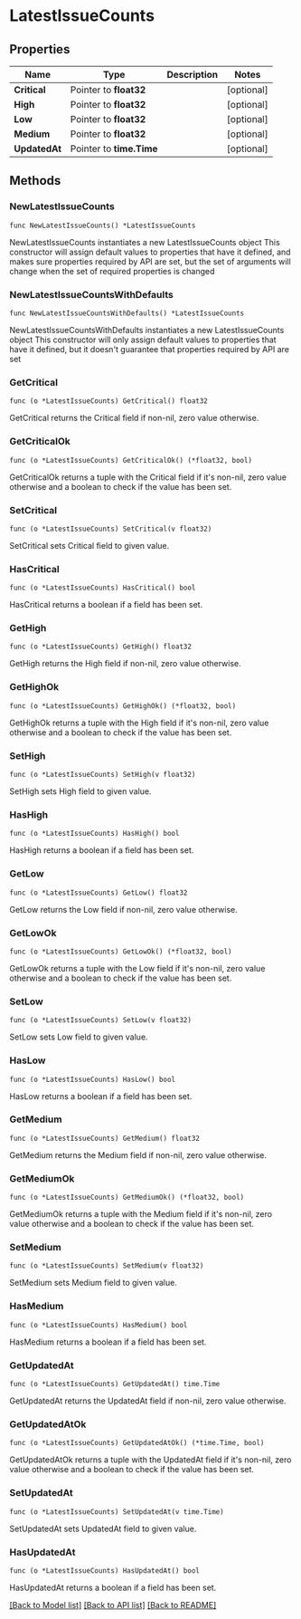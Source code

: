 # LatestIssueCounts

## Properties

Name | Type | Description | Notes
------------ | ------------- | ------------- | -------------
**Critical** | Pointer to **float32** |  | [optional] 
**High** | Pointer to **float32** |  | [optional] 
**Low** | Pointer to **float32** |  | [optional] 
**Medium** | Pointer to **float32** |  | [optional] 
**UpdatedAt** | Pointer to **time.Time** |  | [optional] 

## Methods

### NewLatestIssueCounts

`func NewLatestIssueCounts() *LatestIssueCounts`

NewLatestIssueCounts instantiates a new LatestIssueCounts object
This constructor will assign default values to properties that have it defined,
and makes sure properties required by API are set, but the set of arguments
will change when the set of required properties is changed

### NewLatestIssueCountsWithDefaults

`func NewLatestIssueCountsWithDefaults() *LatestIssueCounts`

NewLatestIssueCountsWithDefaults instantiates a new LatestIssueCounts object
This constructor will only assign default values to properties that have it defined,
but it doesn't guarantee that properties required by API are set

### GetCritical

`func (o *LatestIssueCounts) GetCritical() float32`

GetCritical returns the Critical field if non-nil, zero value otherwise.

### GetCriticalOk

`func (o *LatestIssueCounts) GetCriticalOk() (*float32, bool)`

GetCriticalOk returns a tuple with the Critical field if it's non-nil, zero value otherwise
and a boolean to check if the value has been set.

### SetCritical

`func (o *LatestIssueCounts) SetCritical(v float32)`

SetCritical sets Critical field to given value.

### HasCritical

`func (o *LatestIssueCounts) HasCritical() bool`

HasCritical returns a boolean if a field has been set.

### GetHigh

`func (o *LatestIssueCounts) GetHigh() float32`

GetHigh returns the High field if non-nil, zero value otherwise.

### GetHighOk

`func (o *LatestIssueCounts) GetHighOk() (*float32, bool)`

GetHighOk returns a tuple with the High field if it's non-nil, zero value otherwise
and a boolean to check if the value has been set.

### SetHigh

`func (o *LatestIssueCounts) SetHigh(v float32)`

SetHigh sets High field to given value.

### HasHigh

`func (o *LatestIssueCounts) HasHigh() bool`

HasHigh returns a boolean if a field has been set.

### GetLow

`func (o *LatestIssueCounts) GetLow() float32`

GetLow returns the Low field if non-nil, zero value otherwise.

### GetLowOk

`func (o *LatestIssueCounts) GetLowOk() (*float32, bool)`

GetLowOk returns a tuple with the Low field if it's non-nil, zero value otherwise
and a boolean to check if the value has been set.

### SetLow

`func (o *LatestIssueCounts) SetLow(v float32)`

SetLow sets Low field to given value.

### HasLow

`func (o *LatestIssueCounts) HasLow() bool`

HasLow returns a boolean if a field has been set.

### GetMedium

`func (o *LatestIssueCounts) GetMedium() float32`

GetMedium returns the Medium field if non-nil, zero value otherwise.

### GetMediumOk

`func (o *LatestIssueCounts) GetMediumOk() (*float32, bool)`

GetMediumOk returns a tuple with the Medium field if it's non-nil, zero value otherwise
and a boolean to check if the value has been set.

### SetMedium

`func (o *LatestIssueCounts) SetMedium(v float32)`

SetMedium sets Medium field to given value.

### HasMedium

`func (o *LatestIssueCounts) HasMedium() bool`

HasMedium returns a boolean if a field has been set.

### GetUpdatedAt

`func (o *LatestIssueCounts) GetUpdatedAt() time.Time`

GetUpdatedAt returns the UpdatedAt field if non-nil, zero value otherwise.

### GetUpdatedAtOk

`func (o *LatestIssueCounts) GetUpdatedAtOk() (*time.Time, bool)`

GetUpdatedAtOk returns a tuple with the UpdatedAt field if it's non-nil, zero value otherwise
and a boolean to check if the value has been set.

### SetUpdatedAt

`func (o *LatestIssueCounts) SetUpdatedAt(v time.Time)`

SetUpdatedAt sets UpdatedAt field to given value.

### HasUpdatedAt

`func (o *LatestIssueCounts) HasUpdatedAt() bool`

HasUpdatedAt returns a boolean if a field has been set.


[[Back to Model list]](../README.md#documentation-for-models) [[Back to API list]](../README.md#documentation-for-api-endpoints) [[Back to README]](../README.md)


